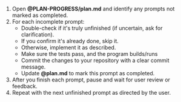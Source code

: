 1. Open **@PLAN-PROGRESS/plan.md** and identify any prompts not marked as completed.
2. For each incomplete prompt:
    - Double-check if it's truly unfinished (if uncertain, ask for clarification).
    - If you confirm it's already done, skip it.
    - Otherwise, implement it as described.
    - Make sure the tests pass, and the program builds/runs
    - Commit the changes to your repository with a clear commit message.
    - Update **@plan.md** to mark this prompt as completed.
3. After you finish each prompt, pause and wait for user review or feedback.
4. Repeat with the next unfinished prompt as directed by the user.